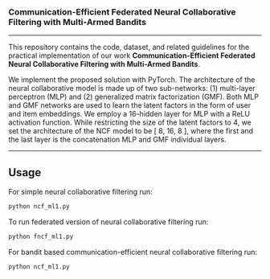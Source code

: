 ### Communication-Efficient Federated Neural Collaborative Filtering with Multi-Armed Bandits
___
This repository contains the code, dataset, and related guidelines for the practical implementation of our work **Communication-Efficient Federated Neural Collaborative Filtering with Multi-Armed Bandits**. 

We implement the proposed solution with PyTorch. The architecture of the neural collaborative model is made up of two sub-networks: (1) multi-layer perceptron (MLP) and (2) generalized matrix factorization (GMF). Both MLP and GMF networks are used to learn the latent factors in the form of user and item embeddings. We employ a 16-hidden layer for MLP with a ReLU activation function. While restricting the size of the latent factors to 4, we set the architecture of the NCF model to be [ 8, 16, 8 ], where the first and the last layer is the concatenation MLP and GMF individual layers. 

___
## Usage

For simple neural collaborative filtering run: 
```bash
python ncf_ml1.py 
```
To run federated version of neural collaborative filtering run: 
```bash
python fncf_ml1.py 
```
For bandit based communication-efficient neural collaborative filtering run: 
```bash
python ncf_ml1.py 
```
